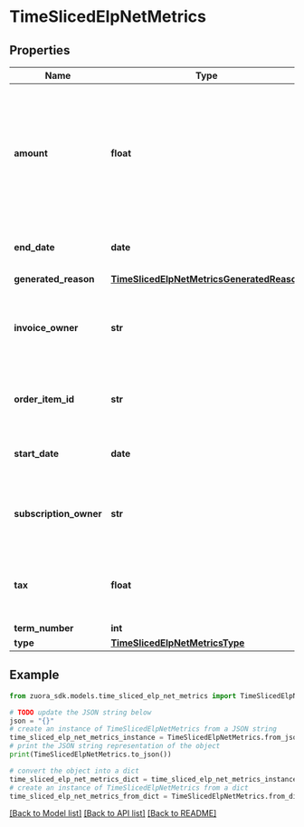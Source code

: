 # TimeSlicedElpNetMetrics


## Properties

Name | Type | Description | Notes
------------ | ------------- | ------------- | -------------
**amount** | **float** | The extended list price which is calculated by the original product catalog list price multiplied by the delta quantity. | [optional] 
**end_date** | **date** | The latest date that the metric applies. | [optional] 
**generated_reason** | [**TimeSlicedElpNetMetricsGeneratedReason**](TimeSlicedElpNetMetricsGeneratedReason.md) |  | [optional] 
**invoice_owner** | **str** | The acount number of the billing account that is billed for the subscription. | [optional] 
**order_item_id** | **str** | The ID of the order item referenced by the order metrics. | [optional] 
**start_date** | **date** | The earliest date that the metric applies. | [optional] 
**subscription_owner** | **str** | The acount number of the billing account that owns the subscription. | [optional] 
**tax** | **float** | The tax amount in the metric when the tax permission is enabled. | [optional] 
**term_number** | **int** |  | [optional] 
**type** | [**TimeSlicedElpNetMetricsType**](TimeSlicedElpNetMetricsType.md) |  | [optional] 

## Example

```python
from zuora_sdk.models.time_sliced_elp_net_metrics import TimeSlicedElpNetMetrics

# TODO update the JSON string below
json = "{}"
# create an instance of TimeSlicedElpNetMetrics from a JSON string
time_sliced_elp_net_metrics_instance = TimeSlicedElpNetMetrics.from_json(json)
# print the JSON string representation of the object
print(TimeSlicedElpNetMetrics.to_json())

# convert the object into a dict
time_sliced_elp_net_metrics_dict = time_sliced_elp_net_metrics_instance.to_dict()
# create an instance of TimeSlicedElpNetMetrics from a dict
time_sliced_elp_net_metrics_from_dict = TimeSlicedElpNetMetrics.from_dict(time_sliced_elp_net_metrics_dict)
```
[[Back to Model list]](../README.md#documentation-for-models) [[Back to API list]](../README.md#documentation-for-api-endpoints) [[Back to README]](../README.md)


